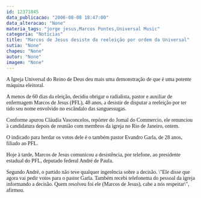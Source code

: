 ```yaml
---
id: 12371845
data_publicacao: "2006-08-08 18:47:00"
data_alteracao: "None"
materia_tags: "jorge jesus,Marcos Pontes,Universal Music"
categoria: "Notícias"
title: "Marcos de Jesus desiste da reeleição por ordem da Universal"
sutia: "None"
chapeu: "None"
autor: "None"
imagem: "None"
---
```

<p><P><FONT face=Verdana>A Igreja Universal do Reino de Deus deu mais uma demonstração de que é uma potente máquina eleitoral.</FONT></P></p>
<p><P><FONT face=Verdana>A menos de 60 dias da eleição, decidiu obrigar o radialista, pastor e auxiliar de enfermagem Marcos de Jesus (PFL), 48 anos, a desistir de disputar a reeleição por ter tido seu nome envolvido no escândalo das sanguessugas.</FONT></P></p>
<p><P><FONT face=Verdana>Conforme apurou Cláudia Vasconcelos, repórter do Jornal do Commercio, ele renunciou à candidatura depois de reunião com membros da igreja no Rio </FONT><FONT face=Verdana>de Janeiro, ontem. </FONT></P></p>
<p><P><FONT face=Verdana>O indicado para herdar os votos dele é o também pastor Evandro Garla, de 28 anos, filiado ao PFL. </FONT></P></p>
<p><P><FONT face=Verdana>Hoje à tarde, Marcos de Jesus comunicou a desistência, por telefone, ao presidente estadual do PFL, deputado federal André de Paula.</FONT></P></p>
<p><P><FONT face=Verdana>Segundo André, o partido não teve qualquer ingerência sobre a decisão. \"Ele disse que agora vai pedir votos para o pastor Garla. Também recebi telefonema do pessoal da igreja informando a decisão. Quem resolveu foi </FONT><FONT face=Verdana>ele (Marcos de Jesus), cabe a nós respeitar\", afirmou.</FONT></P> </p>
